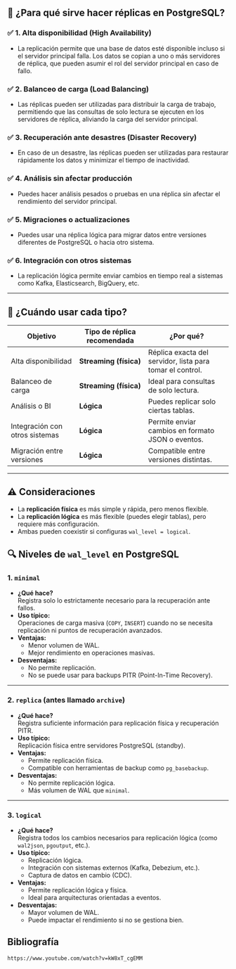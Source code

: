  

## 🎯 ¿Para qué sirve hacer réplicas en PostgreSQL?

### ✅ 1. **Alta disponibilidad (High Availability)**
- La replicación permite que una base de datos esté disponible incluso si el servidor principal falla. Los datos se copian a uno o más servidores de réplica, que pueden asumir el rol del servidor principal en caso de fallo.


### ✅ 2. **Balanceo de carga (Load Balancing)**
- Las réplicas pueden ser utilizadas para distribuir la carga de trabajo, permitiendo que las consultas de solo lectura se ejecuten en los servidores de réplica, aliviando la carga del servidor principal.

### ✅ 3. **Recuperación ante desastres (Disaster Recovery)**
- En caso de un desastre, las réplicas pueden ser utilizadas para restaurar rápidamente los datos y minimizar el tiempo de inactividad.

### ✅ 4. **Análisis sin afectar producción**
- Puedes hacer análisis pesados o pruebas en una réplica sin afectar el rendimiento del servidor principal.

### ✅ 5. **Migraciones o actualizaciones**
- Puedes usar una réplica lógica para migrar datos entre versiones diferentes de PostgreSQL o hacia otro sistema.

### ✅ 6. **Integración con otros sistemas**
- La replicación lógica permite enviar cambios en tiempo real a sistemas como Kafka, Elasticsearch, BigQuery, etc.

---

## 🔄 ¿Cuándo usar cada tipo?

| Objetivo | Tipo de réplica recomendada | ¿Por qué? |
|---------|------------------------------|-----------|
| Alta disponibilidad | **Streaming (física)** | Réplica exacta del servidor, lista para tomar el control. |
| Balanceo de carga | **Streaming (física)** | Ideal para consultas de solo lectura. |
| Análisis o BI | **Lógica** | Puedes replicar solo ciertas tablas. |
| Integración con otros sistemas | **Lógica** | Permite enviar cambios en formato JSON o eventos. |
| Migración entre versiones | **Lógica** | Compatible entre versiones distintas. |

---

## ⚠️ Consideraciones

- La **replicación física** es más simple y rápida, pero menos flexible.
- La **replicación lógica** es más flexible (puedes elegir tablas), pero requiere más configuración.
- Ambas pueden coexistir si configuras `wal_level = logical`.

 

## 🔍 Niveles de `wal_level` en PostgreSQL

### 1. `minimal`
- **¿Qué hace?**  
  Registra solo lo estrictamente necesario para la recuperación ante fallos.
- **Uso típico:**  
  Operaciones de carga masiva (`COPY`, `INSERT`) cuando no se necesita replicación ni puntos de recuperación avanzados.
- **Ventajas:**  
  - Menor volumen de WAL.
  - Mejor rendimiento en operaciones masivas.
- **Desventajas:**  
  - No permite replicación.
  - No se puede usar para backups PITR (Point-In-Time Recovery).

---

### 2. `replica` (antes llamado `archive`)
- **¿Qué hace?**  
  Registra suficiente información para replicación física y recuperación PITR.
- **Uso típico:**  
  Replicación física entre servidores PostgreSQL (standby).
- **Ventajas:**  
  - Permite replicación física.
  - Compatible con herramientas de backup como `pg_basebackup`.
- **Desventajas:**  
  - No permite replicación lógica.
  - Más volumen de WAL que `minimal`.

---

### 3. `logical`
- **¿Qué hace?**  
  Registra todos los cambios necesarios para replicación lógica (como `wal2json`, `pgoutput`, etc.).
- **Uso típico:**  
  - Replicación lógica.
  - Integración con sistemas externos (Kafka, Debezium, etc.).
  - Captura de datos en cambio (CDC).
- **Ventajas:**  
  - Permite replicación lógica y física.
  - Ideal para arquitecturas orientadas a eventos.
- **Desventajas:**  
  - Mayor volumen de WAL.
  - Puede impactar el rendimiento si no se gestiona bien.

 



## Bibliografía 
```
https://www.youtube.com/watch?v=kW8xT_cgEMM
```
